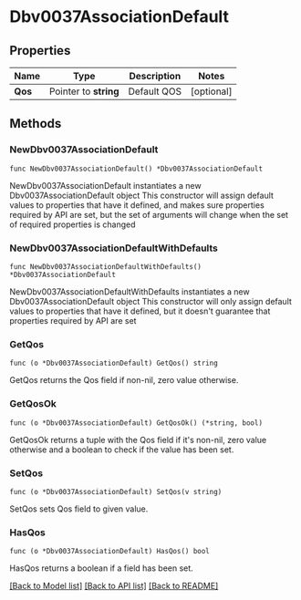 # Dbv0037AssociationDefault

## Properties

Name | Type | Description | Notes
------------ | ------------- | ------------- | -------------
**Qos** | Pointer to **string** | Default QOS | [optional] 

## Methods

### NewDbv0037AssociationDefault

`func NewDbv0037AssociationDefault() *Dbv0037AssociationDefault`

NewDbv0037AssociationDefault instantiates a new Dbv0037AssociationDefault object
This constructor will assign default values to properties that have it defined,
and makes sure properties required by API are set, but the set of arguments
will change when the set of required properties is changed

### NewDbv0037AssociationDefaultWithDefaults

`func NewDbv0037AssociationDefaultWithDefaults() *Dbv0037AssociationDefault`

NewDbv0037AssociationDefaultWithDefaults instantiates a new Dbv0037AssociationDefault object
This constructor will only assign default values to properties that have it defined,
but it doesn't guarantee that properties required by API are set

### GetQos

`func (o *Dbv0037AssociationDefault) GetQos() string`

GetQos returns the Qos field if non-nil, zero value otherwise.

### GetQosOk

`func (o *Dbv0037AssociationDefault) GetQosOk() (*string, bool)`

GetQosOk returns a tuple with the Qos field if it's non-nil, zero value otherwise
and a boolean to check if the value has been set.

### SetQos

`func (o *Dbv0037AssociationDefault) SetQos(v string)`

SetQos sets Qos field to given value.

### HasQos

`func (o *Dbv0037AssociationDefault) HasQos() bool`

HasQos returns a boolean if a field has been set.


[[Back to Model list]](../README.md#documentation-for-models) [[Back to API list]](../README.md#documentation-for-api-endpoints) [[Back to README]](../README.md)


